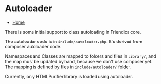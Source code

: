 Autoloader
==========

* [Home](help)

There is some initial support to class autoloading in Friendica core.

The autoloader code is in `include/autoloader.php`.
It's derived from composer autoloader code.

Namespaces and Classes are mapped to folders and files in `library/`,
and the map must be updated by hand, because we don't use composer yet.
The mapping is defined by files in `include/autoloader/` folder.

Currently, only HTMLPurifier library is loaded using autoloader.


